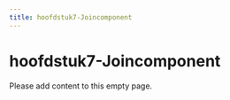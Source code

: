 ```yaml
---
title: hoofdstuk7-Joincomponent
---
```


# hoofdstuk7-Joincomponent

Please add content to this empty page.
